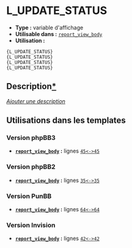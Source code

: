 # L_UPDATE_STATUS
* __Type :__ variable d'affichage
* __Utilisable dans :__ [`report_view_body`](../tpl/report_view_body.md#readme)
* __Utilisation :__

```smarty
{L_UPDATE_STATUS}
{L_UPDATE_STATUS}
{L_UPDATE_STATUS}
{L_UPDATE_STATUS}
```

## Description[*](https://fa-tvars.appspot.com/var/L_UPDATE_STATUS)
[*Ajouter une description*](https://fa-tvars.appspot.com/var/L_UPDATE_STATUS)

## Utilisations dans les templates

### Version phpBB3
* __[`report_view_body`](../tpl/report_view_body.md#readme) :__ lignes [`45`](../src/prosilver/report_view_body.tpl#L45)[`<->`](../src/prosilver/report_view_body.tpl#L45-L45)[`45`](../src/prosilver/report_view_body.tpl#L45)

### Version phpBB2
* __[`report_view_body`](../tpl/report_view_body.md#readme) :__ lignes [`35`](../src/subsilver/report_view_body.tpl#L35)[`<->`](../src/subsilver/report_view_body.tpl#L35-L35)[`35`](../src/subsilver/report_view_body.tpl#L35)

### Version PunBB
* __[`report_view_body`](../tpl/report_view_body.md#readme) :__ lignes [`64`](../src/punbb/report_view_body.tpl#L64)[`<->`](../src/punbb/report_view_body.tpl#L64-L64)[`64`](../src/punbb/report_view_body.tpl#L64)

### Version Invision
* __[`report_view_body`](../tpl/report_view_body.md#readme) :__ lignes [`42`](../src/invision/report_view_body.tpl#L42)[`<->`](../src/invision/report_view_body.tpl#L42-L42)[`42`](../src/invision/report_view_body.tpl#L42)

